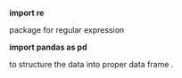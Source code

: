 **import re**

package for regular expression

**import pandas as pd**

to structure the data into proper data frame .
